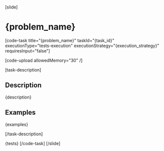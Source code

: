 [slide]

# {problem_name}

[code-task title="{problem_name}" taskId="{task_id}" executionType="tests-execution" executionStrategy="{execution_strategy}" requiresInput="false"]

[code-upload allowedMemory="30" /]

[task-description]

## Description

{description}

## Examples

{examples}

[/task-description]

{tests}
[/code-task]
[/slide]
